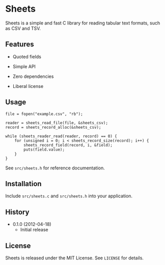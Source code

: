 Sheets
======

Sheets is a simple and fast C library for reading tabular text formats, such
as CSV and TSV.


Features
--------

  - Quoted fields

  - Simple API

  - Zero dependencies

  - Liberal license


Usage
-----

    file = fopen("example.csv", "rb");

    reader = sheets_read_file(file, &sheets_csv);
    record = sheets_record_alloc(&sheets_csv);

    while (sheets_reader_read(reader, record) == 0) {
        for (unsigned i = 0; i < sheets_record_size(record); i++) {
            sheets_record_field(record, i, &field);
            puts(field.value);
        }
    }

See `src/sheets.h` for reference documentation.


Installation
------------

Include `src/sheets.c` and `src/sheets.h` into your application.


History
-------

  - 0.1.0 (2012-04-18)
    - Initial release


License
-------

Sheets is released under the MIT License. See `LICENSE` for details.
